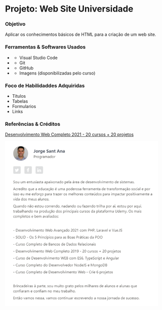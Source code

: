 # Projeto: Web Site Universidade

### Objetivo

Aplicar os conhecimentos básicos de HTML para a criação de um web site.

### Ferramentas & Softwares Usados

* - Visual Studio Code
* - Git 
* - GitHub
* - Imagens (disponibilizadas pelo curso)

### Foco de Habilidaddes Adquiridas

* Títulos
* Tabelas
* Formularios
* Links

### Referências & Créditos

[Desenvolvimento Web Completo 2021 - 20 cursos + 20 projetos](https://www.udemy.com/share/101WqG2@PW5KVFhYTlIJekRCO2JOVBRu/)

<p>
	<img src="fotos/prof.png">
</p>



